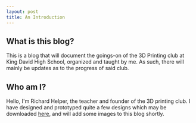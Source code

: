 ```yaml
---
layout: post
title: An Introduction
---
```


## What is this blog?

This is a blog that will document the goings-on of the 3D Printing club at King David High School, organized and taught by me. As such, there will mainly be updates as to the progress of said club.

## Who am I?

Hello, I'm Richard Helper, the teacher and founder of the 3D printing club. I have designed and prototyped quite a few designs which may be downloaded [here](https://www.thingiverse.com/odysseus_in_space/designs), and will add some images to this blog shortly.